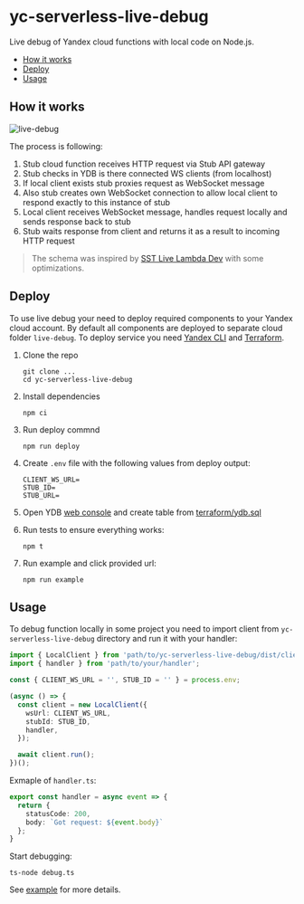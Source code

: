 # yc-serverless-live-debug
Live debug of Yandex cloud functions with local code on Node.js.

<!-- toc -->

- [How it works](#how-it-works)
- [Deploy](#deploy)
- [Usage](#usage)

<!-- tocstop -->

## How it works
![live-debug](https://user-images.githubusercontent.com/1473072/212637441-9b0fa831-a67c-4300-892f-797bdc2982a7.png)

The process is following:
1. Stub cloud function receives HTTP request via Stub API gateway
2. Stub checks in YDB is there connected WS clients (from localhost)
3. If local client exists stub proxies request as WebSocket message
4. Also stub creates own WebSocket connection to allow local client to respond exactly to this instance of stub
5. Local client receives WebSocket message, handles request locally and sends response back to stub
6. Stub waits response from client and returns it as a result to incoming HTTP request

> The schema was inspired by [SST Live Lambda Dev](https://docs.sst.dev/live-lambda-development) with some optimizations.

## Deploy
To use live debug your need to deploy required components to your Yandex cloud account.
By default all components are deployed to separate cloud folder `live-debug`.
To deploy service you need [Yandex CLI](https://cloud.yandex.ru/docs/cli/) and [Terraform](https://cloud.yandex.ru/docs/tutorials/infrastructure-management/terraform-quickstart).

1. Clone the repo
   ```
   git clone ...
   cd yc-serverless-live-debug
   ```
2. Install dependencies
   ```
   npm ci
   ```
3. Run deploy commnd
   ```
   npm run deploy
   ```
4. Create `.env` file with the following values from deploy output:
   ```
   CLIENT_WS_URL=
   STUB_ID=
   STUB_URL=
   ```
5. Open YDB [web console](https://console.cloud.yandex.ru) and create table from [terraform/ydb.sql](/terraform/ydb.sql)

6. Run tests to ensure everything works:
   ```
   npm t
   ```
7. Run example and click provided url:
   ```
   npm run example
   ```

## Usage
To debug function locally in some project you need to import client from `yc-serverless-live-debug` directory and run it with your handler:

```ts
import { LocalClient } from 'path/to/yc-serverless-live-debug/dist/client';
import { handler } from 'path/to/your/handler';

const { CLIENT_WS_URL = '', STUB_ID = '' } = process.env;

(async () => {
  const client = new LocalClient({
    wsUrl: CLIENT_WS_URL,
    stubId: STUB_ID,
    handler,
  });

  await client.run();
})();
```
Exmaple of `handler.ts`:
```ts
export const handler = async event => {
  return {
    statusCode: 200,
    body: `Got request: ${event.body}`
  };
}
```
Start debugging:
```
ts-node debug.ts
```

See [example](/example) for more details.

